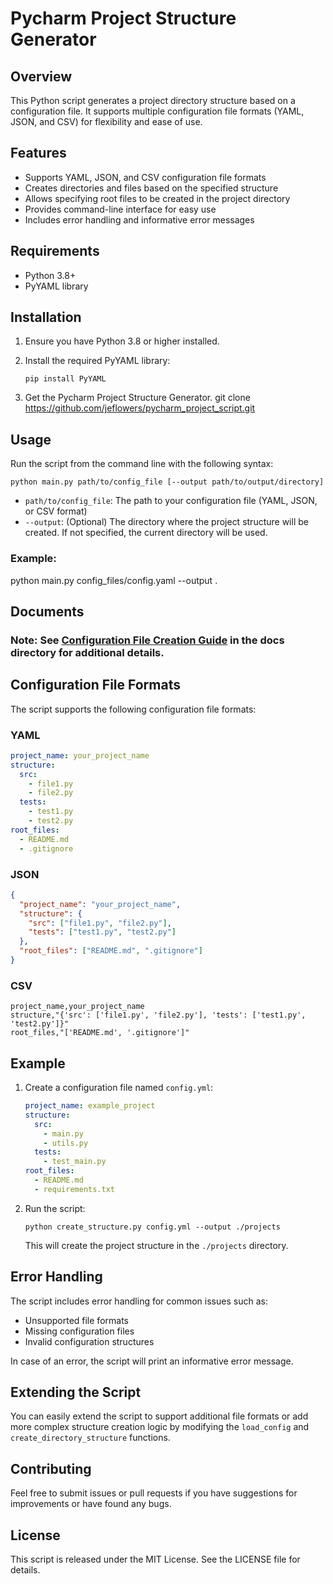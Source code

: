 # Pycharm Project Structure Generator

## Overview

This Python script generates a project directory structure based on a configuration file. It supports multiple configuration file formats (YAML, JSON, and CSV) for flexibility and ease of use.

## Features

- Supports YAML, JSON, and CSV configuration file formats
- Creates directories and files based on the specified structure
- Allows specifying root files to be created in the project directory
- Provides command-line interface for easy use
- Includes error handling and informative error messages

## Requirements

- Python 3.8+
- PyYAML library

## Installation

1. Ensure you have Python 3.8 or higher installed.
2. Install the required PyYAML library:

   ```
   pip install PyYAML
   ```

3. Get the Pycharm Project Structure Generator.
   git clone https://github.com/jeflowers/pycharm_project_script.git

## Usage

Run the script from the command line with the following syntax:

```
python main.py path/to/config_file [--output path/to/output/directory]
```

- `path/to/config_file`: The path to your configuration file (YAML, JSON, or CSV format)
- `--output`: (Optional) The directory where the project structure will be created. If not specified, the current directory will be used.
### Example:
python main.py config_files/config.yaml --output .

## Documents
### Note: See [Configuration File Creation Guide](https://github.com/jeflowers/pycharm_project_script/blob/cbf6ec1ca3db16393a73208167f2237303e6964a/docs/ConfigurationFileCreationGuide.md) in the docs directory for additional details.

## Configuration File Formats

The script supports the following configuration file formats:

### YAML

```yaml
project_name: your_project_name
structure:
  src:
    - file1.py
    - file2.py
  tests:
    - test1.py
    - test2.py
root_files:
  - README.md
  - .gitignore
```

### JSON

```json
{
  "project_name": "your_project_name",
  "structure": {
    "src": ["file1.py", "file2.py"],
    "tests": ["test1.py", "test2.py"]
  },
  "root_files": ["README.md", ".gitignore"]
}
```

### CSV

```
project_name,your_project_name
structure,"{'src': ['file1.py', 'file2.py'], 'tests': ['test1.py', 'test2.py']}"
root_files,"['README.md', '.gitignore']"
```

## Example

1. Create a configuration file named `config.yml`:

   ```yaml
   project_name: example_project
   structure:
     src:
       - main.py
       - utils.py
     tests:
       - test_main.py
   root_files:
     - README.md
     - requirements.txt
   ```

2. Run the script:

   ```
   python create_structure.py config.yml --output ./projects
   ```

   This will create the project structure in the `./projects` directory.

## Error Handling

The script includes error handling for common issues such as:

- Unsupported file formats
- Missing configuration files
- Invalid configuration structures

In case of an error, the script will print an informative error message.

## Extending the Script

You can easily extend the script to support additional file formats or add more complex structure creation logic by modifying the `load_config` and `create_directory_structure` functions.

## Contributing

Feel free to submit issues or pull requests if you have suggestions for improvements or have found any bugs.

## License

This script is released under the MIT License. See the LICENSE file for details.
